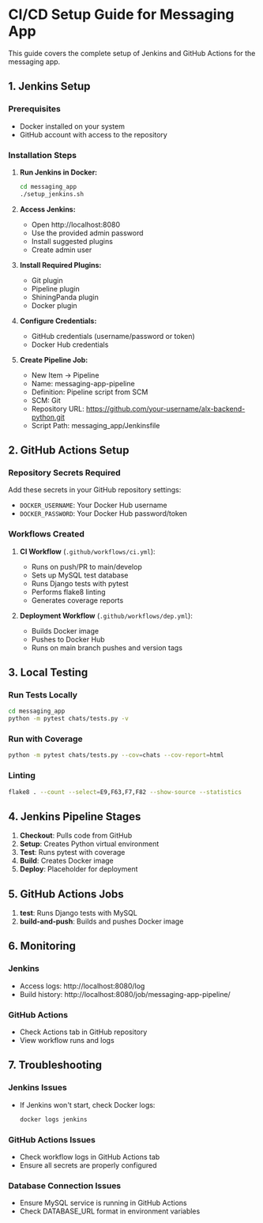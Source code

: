 # CI/CD Setup Guide for Messaging App

This guide covers the complete setup of Jenkins and GitHub Actions for the messaging app.

## 1. Jenkins Setup

### Prerequisites
- Docker installed on your system
- GitHub account with access to the repository

### Installation Steps

1. **Run Jenkins in Docker:**
   ```bash
   cd messaging_app
   ./setup_jenkins.sh
   ```

2. **Access Jenkins:**
   - Open http://localhost:8080
   - Use the provided admin password
   - Install suggested plugins
   - Create admin user

3. **Install Required Plugins:**
   - Git plugin
   - Pipeline plugin
   - ShiningPanda plugin
   - Docker plugin

4. **Configure Credentials:**
   - GitHub credentials (username/password or token)
   - Docker Hub credentials

5. **Create Pipeline Job:**
   - New Item → Pipeline
   - Name: messaging-app-pipeline
   - Definition: Pipeline script from SCM
   - SCM: Git
   - Repository URL: https://github.com/your-username/alx-backend-python.git
   - Script Path: messaging_app/Jenkinsfile

## 2. GitHub Actions Setup

### Repository Secrets Required
Add these secrets in your GitHub repository settings:

- `DOCKER_USERNAME`: Your Docker Hub username
- `DOCKER_PASSWORD`: Your Docker Hub password/token

### Workflows Created

1. **CI Workflow** (`.github/workflows/ci.yml`):
   - Runs on push/PR to main/develop
   - Sets up MySQL test database
   - Runs Django tests with pytest
   - Performs flake8 linting
   - Generates coverage reports

2. **Deployment Workflow** (`.github/workflows/dep.yml`):
   - Builds Docker image
   - Pushes to Docker Hub
   - Runs on main branch pushes and version tags

## 3. Local Testing

### Run Tests Locally
```bash
cd messaging_app
python -m pytest chats/tests.py -v
```

### Run with Coverage
```bash
python -m pytest chats/tests.py --cov=chats --cov-report=html
```

### Linting
```bash
flake8 . --count --select=E9,F63,F7,F82 --show-source --statistics
```

## 4. Jenkins Pipeline Stages

1. **Checkout**: Pulls code from GitHub
2. **Setup**: Creates Python virtual environment
3. **Test**: Runs pytest with coverage
4. **Build**: Creates Docker image
5. **Deploy**: Placeholder for deployment

## 5. GitHub Actions Jobs

1. **test**: Runs Django tests with MySQL
2. **build-and-push**: Builds and pushes Docker image

## 6. Monitoring

### Jenkins
- Access logs: http://localhost:8080/log
- Build history: http://localhost:8080/job/messaging-app-pipeline/

### GitHub Actions
- Check Actions tab in GitHub repository
- View workflow runs and logs

## 7. Troubleshooting

### Jenkins Issues
- If Jenkins won't start, check Docker logs:
  ```bash
  docker logs jenkins
  ```

### GitHub Actions Issues
- Check workflow logs in GitHub Actions tab
- Ensure all secrets are properly configured

### Database Connection Issues
- Ensure MySQL service is running in GitHub Actions
- Check DATABASE_URL format in environment variables
